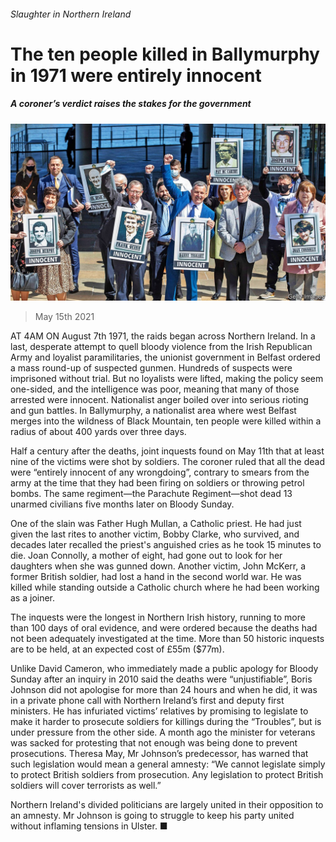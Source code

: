 ###### Slaughter in Northern Ireland

# The ten people killed in Ballymurphy in 1971 were entirely innocent 

##### A coroner’s verdict raises the stakes for the government 

![image](images/20210515_BRP003_0.jpg) 

> May 15th 2021 

AT 4AM ON August 7th 1971, the raids began across Northern Ireland. In a last, desperate attempt to quell bloody violence from the Irish Republican Army and loyalist paramilitaries, the unionist government in Belfast ordered a mass round-up of suspected gunmen. Hundreds of suspects were imprisoned without trial. But no loyalists were lifted, making the policy seem one-sided, and the intelligence was poor, meaning that many of those arrested were innocent. Nationalist anger boiled over into serious rioting and gun battles. In Ballymurphy, a nationalist area where west Belfast merges into the wildness of Black Mountain, ten people were killed within a radius of about 400 yards over three days.

Half a century after the deaths, joint inquests found on May 11th that at least nine of the victims were shot by soldiers. The coroner ruled that all the dead were “entirely innocent of any wrongdoing”, contrary to smears from the army at the time that they had been firing on soldiers or throwing petrol bombs. The same regiment—the Parachute Regiment—shot dead 13 unarmed civilians five months later on Bloody Sunday.


One of the slain was Father Hugh Mullan, a Catholic priest. He had just given the last rites to another victim, Bobby Clarke, who survived, and decades later recalled the priest's anguished cries as he took 15 minutes to die. Joan Connolly, a mother of eight, had gone out to look for her daughters when she was gunned down. Another victim, John McKerr, a former British soldier, had lost a hand in the second world war. He was killed while standing outside a Catholic church where he had been working as a joiner.

The inquests were the longest in Northern Irish history, running to more than 100 days of oral evidence, and were ordered because the deaths had not been adequately investigated at the time. More than 50 historic inquests are to be held, at an expected cost of £55m ($77m).

Unlike David Cameron, who immediately made a public apology for Bloody Sunday after an inquiry in 2010 said the deaths were “unjustifiable”, Boris Johnson did not apologise for more than 24 hours and when he did, it was in a private phone call with Northern Ireland’s first and deputy first ministers. He has infuriated victims’ relatives by promising to legislate to make it harder to prosecute soldiers for killings during the “Troubles”, but is under pressure from the other side. A month ago the minister for veterans was sacked for protesting that not enough was being done to prevent prosecutions. Theresa May, Mr Johnson’s predecessor, has warned that such legislation would mean a general amnesty: “We cannot legislate simply to protect British soldiers from prosecution. Any legislation to protect British soldiers will cover terrorists as well.”

Northern Ireland's divided politicians are largely united in their opposition to an amnesty. Mr Johnson is going to struggle to keep his party united without inflaming tensions in Ulster. ■

